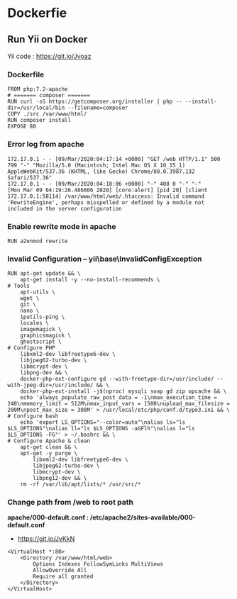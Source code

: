 # Dockerfie

## Run Yii on Docker

Yii code : https://git.io/Jvoaz


### Dockerfile
```
FROM php:7.2-apache
# ======= composer =======
RUN curl -sS https://getcomposer.org/installer | php -- --install-dir=/usr/local/bin --filename=composer
COPY ./src /var/www/html/
RUN composer install
EXPOSE 80
```

###  Error log from apache
```
172.17.0.1 - - [09/Mar/2020:04:17:14 +0000] "GET /web HTTP/1.1" 500 799 "-" "Mozilla/5.0 (Macintosh; Intel Mac OS X 10_15_1) AppleWebKit/537.36 (KHTML, like Gecko) Chrome/80.0.3987.132 Safari/537.36"
172.17.0.1 - - [09/Mar/2020:04:18:06 +0000] "-" 408 0 "-" "-"
[Mon Mar 09 04:19:26.486806 2020] [core:alert] [pid 20] [client 172.17.0.1:58114] /var/www/html/web/.htaccess: Invalid command 'RewriteEngine', perhaps misspelled or defined by a module not included in the server configuration
```

### Enable rewrite mode in apache
```
RUN a2enmod rewrite
```

### Invalid Configuration – yii\base\InvalidConfigException

```
RUN apt-get update && \
    apt-get install -y --no-install-recommends \
# Tools
    apt-utils \
    wget \
    git \
    nano \
    iputils-ping \
    locales \
    imagemagick \
    graphicsmagick \
    ghostscript \
# Configure PHP
    libxml2-dev libfreetype6-dev \
    libjpeg62-turbo-dev \
    libmcrypt-dev \
    libpng-dev && \
    docker-php-ext-configure gd --with-freetype-dir=/usr/include/ --with-jpeg-dir=/usr/include/ && \
    docker-php-ext-install -j$(nproc) mysqli soap gd zip opcache && \
    echo 'always_populate_raw_post_data = -1\nmax_execution_time = 240\nmemory_limit = 512M\nmax_input_vars = 1500\nupload_max_filesize = 200M\npost_max_size = 300M' > /usr/local/etc/php/conf.d/typo3.ini && \
# Configure bash
    echo 'export LS_OPTIONS="--color=auto"\nalias ls="ls $LS_OPTIONS"\nalias ll="ls $LS_OPTIONS -aGFlh"\nalias l="ls $LS_OPTIONS -FG"' > ~/.bashrc && \
# Configure Apache & clean
    apt-get clean && \
    apt-get -y purge \
        libxml2-dev libfreetype6-dev \
        libjpeg62-turbo-dev \
        libmcrypt-dev \
        libpng12-dev && \
    rm -rf /var/lib/apt/lists/* /usr/src/*
```

### Change path from /web to root path

**apache/000-default.conf : /etc/apache2/sites-available/000-default.conf**
- https://git.io/JvKkN
```
<VirtualHost *:80>
    <Directory /var/www/html/web>
        Options Indexes FollowSymLinks MultiViews
        AllowOverride All
        Require all granted
    </Directory>
</VirtualHost>
```